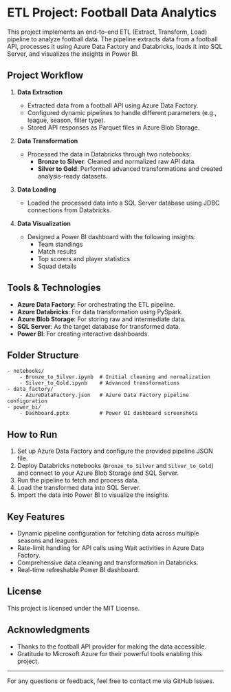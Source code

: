 
# ETL Project: Football Data Analytics

This project implements an end-to-end ETL (Extract, Transform, Load) pipeline to analyze football data. The pipeline extracts data from a football API, processes it using Azure Data Factory and Databricks, loads it into SQL Server, and visualizes the insights in Power BI.

## Project Workflow

1. **Data Extraction**
   - Extracted data from a football API using Azure Data Factory.
   - Configured dynamic pipelines to handle different parameters (e.g., league, season, filter type).
   - Stored API responses as Parquet files in Azure Blob Storage.

2. **Data Transformation**
   - Processed the data in Databricks through two notebooks:
     - **Bronze to Silver**: Cleaned and normalized raw API data.
     - **Silver to Gold**: Performed advanced transformations and created analysis-ready datasets.

3. **Data Loading**
   - Loaded the processed data into a SQL Server database using JDBC connections from Databricks.

4. **Data Visualization**
   - Designed a Power BI dashboard with the following insights:
     - Team standings
     - Match results
     - Top scorers and player statistics
     - Squad details

## Tools & Technologies

- **Azure Data Factory**: For orchestrating the ETL pipeline.
- **Azure Databricks**: For data transformation using PySpark.
- **Azure Blob Storage**: For storing raw and intermediate data.
- **SQL Server**: As the target database for transformed data.
- **Power BI**: For creating interactive dashboards.

## Folder Structure

```
- notebooks/
    - Bronze_to_Silver.ipynb  # Initial cleaning and normalization
    - Silver_to_Gold.ipynb    # Advanced transformations
- data_factory/
    - AzureDataFactory.json   # Azure Data Factory pipeline configuration
- power_bi/
    - Dashboard.pptx          # Power BI dashboard screenshots
```

## How to Run

1. Set up Azure Data Factory and configure the provided pipeline JSON file.
2. Deploy Databricks notebooks (`Bronze_to_Silver` and `Silver_to_Gold`) and connect to your Azure Blob Storage and SQL Server.
3. Run the pipeline to fetch and process data.
4. Load the transformed data into SQL Server.
5. Import the data into Power BI to visualize the insights.

## Key Features

- Dynamic pipeline configuration for fetching data across multiple seasons and leagues.
- Rate-limit handling for API calls using Wait activities in Azure Data Factory.
- Comprehensive data cleaning and transformation in Databricks.
- Real-time refreshable Power BI dashboard.

## License

This project is licensed under the MIT License.

## Acknowledgments

- Thanks to the football API provider for making the data accessible.
- Gratitude to Microsoft Azure for their powerful tools enabling this project.

---
For any questions or feedback, feel free to contact me via GitHub Issues.
